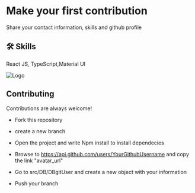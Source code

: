
# Make your first contribution

Share your contact information, skills and github profile


## 🛠 Skills
React JS, TypeScript,Material UI


![Logo](https://upload.wikimedia.org/wikipedia/commons/1/18/React_Native_Logo.png)



## Contributing

Contributions are always welcome!

- Fork this repository

- create a new branch 

- Open the project and write Npm install to install dependecies

- Browse to https://api.github.com/users/YourGithubUsername and copy the link "avatar_url" 

- Go to src/DB/DBgitUser and create a new object with your information

- Push your branch

